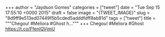 
+++
author = "Jaydson Gomes"
categories = ["tweet"]
date = "Tue Sep 15 17:55:10 +0000 2015"
draft = false
image = "{TWEET_IMAGE}"
slug = "8d9ff9e513ed07449f5b5cded5adddfdff8ab81d"
tags = ["tweet"]
title = """Chegou! #Meliora #Ghost h..."""
+++
Chegou! #Meliora #Ghost https://t.co/FfenIQVjmU
